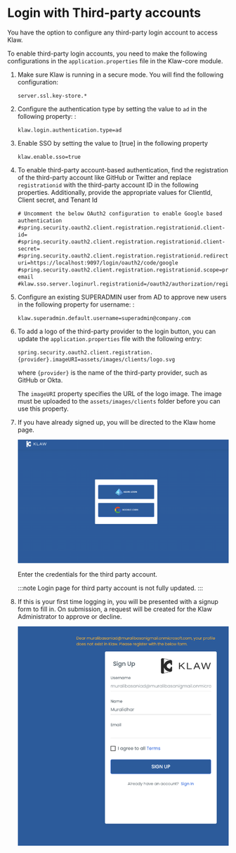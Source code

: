 # Login with Third-party accounts

You have the option to configure any third-party login account to access
Klaw.

To enable third-party login accounts, you need to make the following
configurations in the `application.properties` file in the Klaw-core
module.

1. Make sure Klaw is running in a secure mode. You will find the following configuration:

   ```
   server.ssl.key-store.*
   ```

2. Configure the authentication type by setting the value to `ad` in the following property: :

   ```
   klaw.login.authentication.type=ad
   ```

3. Enable SSO by setting the value to [true] in the following property

   ```
   klaw.enable.sso=true
   ```

4. To enable third-party account-based authentication, find the registration of the third-party account like GitHub or Twitter and replace `registrationid` with the third-party account ID in the following properties. Additionally, provide the appropriate values for ClientId, Client secret, and Tenant Id

   ```
   # Uncomment the below OAuth2 configuration to enable Google based authentication
   #spring.security.oauth2.client.registration.registrationid.client-id=
   #spring.security.oauth2.client.registration.registrationid.client-secret=
   #spring.security.oauth2.client.registration.registrationid.redirect-uri=https://localhost:9097/login/oauth2/code/google
   #spring.security.oauth2.client.registration.registrationid.scope=profile, email
   #klaw.sso.server.loginurl.registrationid=/oauth2/authorization/registrationid
   ```

5. Configure an existing SUPERADMIN user from AD to approve new users in the following property for username: :

   ```
   klaw.superadmin.default.username=superadmin@company.com
   ```

6. To add a logo of the third-party provider to the login button, you can update the `application.properties` file with the following entry:

   ```
   spring.security.oauth2.client.registration.{provider}.imageURI=assets/images/clients/logo.svg
   ```

   where `{provider}` is the name of the third-party provider, such as GitHub or Okta.

   The `imageURI` property specifies the URL of the logo image. The image must be uploaded to the `assets/images/clients` folder before you can use this property.

7. If you have already signed up, you will be directed to the Klaw home
   page.

   ![image](../../../static/images/authentication/OAuthLogin.png)

   Enter the credentials for the third party account.

   :::note
   Login page for third party account is not fully updated.
   :::

8. If this is your first time logging in, you will be presented with a
   signup form to fill in. On submission, a request will be created for
   the Klaw Administrator to approve or decline.

   ![image](../../../static/images/authentication/OAuthSignupForm.png)
